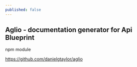 ```yaml
---
published: false
---
```






## Aglio - documentation generator for Api Blueprint
npm module

https://github.com/danielgtaylor/aglio
